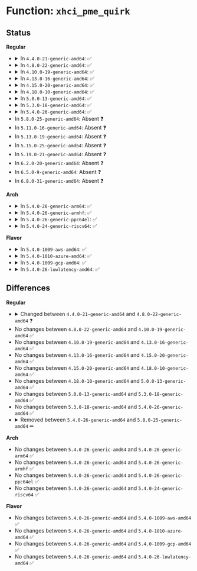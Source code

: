 # Function: <code>xhci_pme_quirk</code>

## Status
<b>Regular</b>
<ul>
<li>
<details>
<summary>In <code>4.4.0-21-generic-amd64</code>: ✅</summary>

```c
void xhci_pme_quirk(struct usb_hcd * hcd, bool suspend)
```

```json
{
  "name": "xhci_pme_quirk",
  "collision_type": "Unique Static",
  "inline_type": "No",
  "funcs": [
    {
      "addr": 18446744071585537376,
      "name": "xhci_pme_quirk",
      "external": false,
      "loc": "drivers/usb/host/xhci-pci.c:323",
      "file": "drivers/usb/host/xhci-pci.c",
      "inline": "seen, unknown",
      "caller_inline": [],
      "caller_func": [
        "drivers/usb/host/xhci-pci.c:xhci_pci_resume",
        "drivers/usb/host/xhci-pci.c:xhci_pci_suspend"
      ]
    }
  ],
  "symbols": [
    {
      "addr": 18446744071585537376,
      "name": "xhci_pme_quirk",
      "section": ".text",
      "bind": "STB_LOCAL",
      "size": 229
    }
  ]
}
```
</details>
</li>
<li>
<details>
<summary>In <code>4.8.0-22-generic-amd64</code>: ✅</summary>

```c
void xhci_pme_quirk(struct usb_hcd * hcd)
```

```json
{
  "name": "xhci_pme_quirk",
  "collision_type": "Unique Static",
  "inline_type": "No",
  "funcs": [
    {
      "addr": 18446744071585931136,
      "name": "xhci_pme_quirk",
      "external": false,
      "loc": "drivers/usb/host/xhci-pci.c:368",
      "file": "drivers/usb/host/xhci-pci.c",
      "inline": "seen, unknown",
      "caller_inline": [],
      "caller_func": [
        "drivers/usb/host/xhci-pci.c:xhci_pci_resume",
        "drivers/usb/host/xhci-pci.c:xhci_pci_suspend"
      ]
    }
  ],
  "symbols": [
    {
      "addr": 18446744071585931136,
      "name": "xhci_pme_quirk",
      "section": ".text",
      "bind": "STB_LOCAL",
      "size": 63
    }
  ]
}
```
</details>
</li>
<li>
<details>
<summary>In <code>4.10.0-19-generic-amd64</code>: ✅</summary>

```c
void xhci_pme_quirk(struct usb_hcd * hcd)
```

```json
{
  "name": "xhci_pme_quirk",
  "collision_type": "Unique Static",
  "inline_type": "No",
  "funcs": [
    {
      "addr": 18446744071586119392,
      "name": "xhci_pme_quirk",
      "external": false,
      "loc": "drivers/usb/host/xhci-pci.c:377",
      "file": "drivers/usb/host/xhci-pci.c",
      "inline": "seen, unknown",
      "caller_inline": [],
      "caller_func": [
        "drivers/usb/host/xhci-pci.c:xhci_pci_resume",
        "drivers/usb/host/xhci-pci.c:xhci_pci_suspend"
      ]
    }
  ],
  "symbols": [
    {
      "addr": 18446744071586119392,
      "name": "xhci_pme_quirk",
      "section": ".text",
      "bind": "STB_LOCAL",
      "size": 63
    }
  ]
}
```
</details>
</li>
<li>
<details>
<summary>In <code>4.13.0-16-generic-amd64</code>: ✅</summary>

```c
void xhci_pme_quirk(struct usb_hcd * hcd)
```

```json
{
  "name": "xhci_pme_quirk",
  "collision_type": "Unique Static",
  "inline_type": "No",
  "funcs": [
    {
      "addr": 18446744071586207424,
      "name": "xhci_pme_quirk",
      "external": false,
      "loc": "drivers/usb/host/xhci-pci.c:406",
      "file": "drivers/usb/host/xhci-pci.c",
      "inline": "seen, unknown",
      "caller_inline": [],
      "caller_func": [
        "drivers/usb/host/xhci-pci.c:xhci_pci_resume",
        "drivers/usb/host/xhci-pci.c:xhci_pci_suspend"
      ]
    }
  ],
  "symbols": [
    {
      "addr": 18446744071586207424,
      "name": "xhci_pme_quirk",
      "section": ".text",
      "bind": "STB_LOCAL",
      "size": 63
    }
  ]
}
```
</details>
</li>
<li>
<details>
<summary>In <code>4.15.0-20-generic-amd64</code>: ✅</summary>

```c
void xhci_pme_quirk(struct usb_hcd * hcd)
```

```json
{
  "name": "xhci_pme_quirk",
  "collision_type": "Unique Static",
  "inline_type": "No",
  "funcs": [
    {
      "addr": 18446744071586670768,
      "name": "xhci_pme_quirk",
      "external": false,
      "loc": "drivers/usb/host/xhci-pci.c:388",
      "file": "drivers/usb/host/xhci-pci.c",
      "inline": "seen, unknown",
      "caller_inline": [],
      "caller_func": [
        "drivers/usb/host/xhci-pci.c:xhci_pci_resume",
        "drivers/usb/host/xhci-pci.c:xhci_pci_suspend"
      ]
    }
  ],
  "symbols": [
    {
      "addr": 18446744071586670768,
      "name": "xhci_pme_quirk",
      "section": ".text",
      "bind": "STB_LOCAL",
      "size": 63
    }
  ]
}
```
</details>
</li>
<li>
<details>
<summary>In <code>4.18.0-10-generic-amd64</code>: ✅</summary>

```c
void xhci_pme_quirk(struct usb_hcd * hcd)
```

```json
{
  "name": "xhci_pme_quirk",
  "collision_type": "Unique Static",
  "inline_type": "No",
  "funcs": [
    {
      "addr": 18446744071586936096,
      "name": "xhci_pme_quirk",
      "external": false,
      "loc": "drivers/usb/host/xhci-pci.c:407",
      "file": "drivers/usb/host/xhci-pci.c",
      "inline": "seen, unknown",
      "caller_inline": [],
      "caller_func": [
        "drivers/usb/host/xhci-pci.c:xhci_pci_resume",
        "drivers/usb/host/xhci-pci.c:xhci_pci_suspend"
      ]
    }
  ],
  "symbols": [
    {
      "addr": 18446744071586936096,
      "name": "xhci_pme_quirk",
      "section": ".text",
      "bind": "STB_LOCAL",
      "size": 63
    }
  ]
}
```
</details>
</li>
<li>
<details>
<summary>In <code>5.0.0-13-generic-amd64</code>: ✅</summary>

```c
void xhci_pme_quirk(struct usb_hcd * hcd)
```

```json
{
  "name": "xhci_pme_quirk",
  "collision_type": "Unique Static",
  "inline_type": "No",
  "funcs": [
    {
      "addr": 18446744071587093296,
      "name": "xhci_pme_quirk",
      "external": false,
      "loc": "drivers/usb/host/xhci-pci.c:446",
      "file": "drivers/usb/host/xhci-pci.c",
      "inline": "seen, unknown",
      "caller_inline": [],
      "caller_func": [
        "drivers/usb/host/xhci-pci.c:xhci_pci_resume",
        "drivers/usb/host/xhci-pci.c:xhci_pci_suspend"
      ]
    }
  ],
  "symbols": [
    {
      "addr": 18446744071587093296,
      "name": "xhci_pme_quirk",
      "section": ".text",
      "bind": "STB_LOCAL",
      "size": 63
    }
  ]
}
```
</details>
</li>
<li>
<details>
<summary>In <code>5.3.0-18-generic-amd64</code>: ✅</summary>

```c
void xhci_pme_quirk(struct usb_hcd * hcd)
```

```json
{
  "name": "xhci_pme_quirk",
  "collision_type": "Unique Static",
  "inline_type": "No",
  "funcs": [
    {
      "addr": 18446744071587358176,
      "name": "xhci_pme_quirk",
      "external": false,
      "loc": "drivers/usb/host/xhci-pci.c:446",
      "file": "drivers/usb/host/xhci-pci.c",
      "inline": "seen, unknown",
      "caller_inline": [],
      "caller_func": [
        "drivers/usb/host/xhci-pci.c:xhci_pci_resume",
        "drivers/usb/host/xhci-pci.c:xhci_pci_suspend"
      ]
    }
  ],
  "symbols": [
    {
      "addr": 18446744071587358176,
      "name": "xhci_pme_quirk",
      "section": ".text",
      "bind": "STB_LOCAL",
      "size": 63
    }
  ]
}
```
</details>
</li>
<li>
<details>
<summary>In <code>5.4.0-26-generic-amd64</code>: ✅</summary>

```c
void xhci_pme_quirk(struct usb_hcd * hcd)
```

```json
{
  "name": "xhci_pme_quirk",
  "collision_type": "Unique Static",
  "inline_type": "No",
  "funcs": [
    {
      "addr": 18446744071587559856,
      "name": "xhci_pme_quirk",
      "external": false,
      "loc": "drivers/usb/host/xhci-pci.c:451",
      "file": "drivers/usb/host/xhci-pci.c",
      "inline": "seen, unknown",
      "caller_inline": [],
      "caller_func": [
        "drivers/usb/host/xhci-pci.c:xhci_pci_resume",
        "drivers/usb/host/xhci-pci.c:xhci_pci_suspend"
      ]
    }
  ],
  "symbols": [
    {
      "addr": 18446744071587559856,
      "name": "xhci_pme_quirk",
      "section": ".text",
      "bind": "STB_LOCAL",
      "size": 63
    }
  ]
}
```
</details>
</li>
<li>
In <code>5.8.0-25-generic-amd64</code>: Absent ❓
</li>
<li>
In <code>5.11.0-16-generic-amd64</code>: Absent ❓
</li>
<li>
In <code>5.13.0-19-generic-amd64</code>: Absent ❓
</li>
<li>
In <code>5.15.0-25-generic-amd64</code>: Absent ❓
</li>
<li>
In <code>5.19.0-21-generic-amd64</code>: Absent ❓
</li>
<li>
In <code>6.2.0-20-generic-amd64</code>: Absent ❓
</li>
<li>
In <code>6.5.0-9-generic-amd64</code>: Absent ❓
</li>
<li>
In <code>6.8.0-31-generic-amd64</code>: Absent ❓
</li>
</ul>
<b>Arch</b>
<ul>
<li>
<details>
<summary>In <code>5.4.0-26-generic-arm64</code>: ✅</summary>

```c
void xhci_pme_quirk(struct usb_hcd * hcd)
```

```json
{
  "name": "xhci_pme_quirk",
  "collision_type": "Unique Static",
  "inline_type": "No",
  "funcs": [
    {
      "addr": 18446603336500711840,
      "name": "xhci_pme_quirk",
      "external": false,
      "loc": "drivers/usb/host/xhci-pci.c:451",
      "file": "drivers/usb/host/xhci-pci.c",
      "inline": "seen, unknown",
      "caller_inline": [],
      "caller_func": [
        "drivers/usb/host/xhci-pci.c:xhci_pci_resume",
        "drivers/usb/host/xhci-pci.c:xhci_pci_suspend"
      ]
    }
  ],
  "symbols": [
    {
      "addr": 18446603336500711840,
      "name": "xhci_pme_quirk",
      "section": ".text",
      "bind": "STB_LOCAL",
      "size": 116
    }
  ]
}
```
</details>
</li>
<li>
<details>
<summary>In <code>5.4.0-26-generic-armhf</code>: ✅</summary>

```c
void xhci_pme_quirk(struct usb_hcd * hcd)
```

```json
{
  "name": "xhci_pme_quirk",
  "collision_type": "Unique Static",
  "inline_type": "No",
  "funcs": [
    {
      "addr": 3233163520,
      "name": "xhci_pme_quirk",
      "external": false,
      "loc": "drivers/usb/host/xhci-pci.c:451",
      "file": "drivers/usb/host/xhci-pci.c",
      "inline": "seen, unknown",
      "caller_inline": [],
      "caller_func": [
        "drivers/usb/host/xhci-pci.c:xhci_pci_resume",
        "drivers/usb/host/xhci-pci.c:xhci_pci_suspend"
      ]
    }
  ],
  "symbols": [
    {
      "addr": 3233163520,
      "name": "xhci_pme_quirk",
      "section": ".text",
      "bind": "STB_LOCAL",
      "size": 84
    }
  ]
}
```
</details>
</li>
<li>
<details>
<summary>In <code>5.4.0-26-generic-ppc64el</code>: ✅</summary>

```c
void xhci_pme_quirk(struct usb_hcd * hcd)
```

```json
{
  "name": "xhci_pme_quirk",
  "collision_type": "Unique Static",
  "inline_type": "No",
  "funcs": [
    {
      "addr": 13835058055294145264,
      "name": "xhci_pme_quirk",
      "external": false,
      "loc": "drivers/usb/host/xhci-pci.c:451",
      "file": "drivers/usb/host/xhci-pci.c",
      "inline": "seen, unknown",
      "caller_inline": [],
      "caller_func": [
        "drivers/usb/host/xhci-pci.c:xhci_pci_resume",
        "drivers/usb/host/xhci-pci.c:xhci_pci_suspend"
      ]
    }
  ],
  "symbols": [
    {
      "addr": 13835058055294145264,
      "name": "xhci_pme_quirk",
      "section": ".text",
      "bind": "STB_LOCAL",
      "size": 340
    }
  ]
}
```
</details>
</li>
<li>
<details>
<summary>In <code>5.4.0-24-generic-riscv64</code>: ✅</summary>

```c
void xhci_pme_quirk(struct usb_hcd * hcd)
```

```json
{
  "name": "xhci_pme_quirk",
  "collision_type": "Unique Static",
  "inline_type": "No",
  "funcs": [
    {
      "addr": 18446743936277559498,
      "name": "xhci_pme_quirk",
      "external": false,
      "loc": "drivers/usb/host/xhci-pci.c:451",
      "file": "drivers/usb/host/xhci-pci.c",
      "inline": "seen, unknown",
      "caller_inline": [],
      "caller_func": [
        "drivers/usb/host/xhci-pci.c:xhci_pci_resume",
        "drivers/usb/host/xhci-pci.c:xhci_pci_suspend"
      ]
    }
  ],
  "symbols": [
    {
      "addr": 18446743936277559498,
      "name": "xhci_pme_quirk",
      "section": ".text",
      "bind": "STB_LOCAL",
      "size": 122
    }
  ]
}
```
</details>
</li>
</ul>
<b>Flavor</b>
<ul>
<li>
<details>
<summary>In <code>5.4.0-1009-aws-amd64</code>: ✅</summary>

```c
void xhci_pme_quirk(struct usb_hcd * hcd)
```

```json
{
  "name": "xhci_pme_quirk",
  "collision_type": "Unique Static",
  "inline_type": "No",
  "funcs": [
    {
      "addr": 18446744071587256192,
      "name": "xhci_pme_quirk",
      "external": false,
      "loc": "drivers/usb/host/xhci-pci.c:451",
      "file": "drivers/usb/host/xhci-pci.c",
      "inline": "seen, unknown",
      "caller_inline": [],
      "caller_func": [
        "drivers/usb/host/xhci-pci.c:xhci_pci_resume",
        "drivers/usb/host/xhci-pci.c:xhci_pci_suspend"
      ]
    }
  ],
  "symbols": [
    {
      "addr": 18446744071587256192,
      "name": "xhci_pme_quirk",
      "section": ".text",
      "bind": "STB_LOCAL",
      "size": 63
    }
  ]
}
```
</details>
</li>
<li>
<details>
<summary>In <code>5.4.0-1010-azure-amd64</code>: ✅</summary>

```c
void xhci_pme_quirk(struct usb_hcd * hcd)
```

```json
{
  "name": "xhci_pme_quirk",
  "collision_type": "Unique Static",
  "inline_type": "No",
  "funcs": [
    {
      "addr": 18446744071587024640,
      "name": "xhci_pme_quirk",
      "external": false,
      "loc": "drivers/usb/host/xhci-pci.c:451",
      "file": "drivers/usb/host/xhci-pci.c",
      "inline": "seen, unknown",
      "caller_inline": [],
      "caller_func": [
        "drivers/usb/host/xhci-pci.c:xhci_pci_resume",
        "drivers/usb/host/xhci-pci.c:xhci_pci_suspend"
      ]
    }
  ],
  "symbols": [
    {
      "addr": 18446744071587024640,
      "name": "xhci_pme_quirk",
      "section": ".text",
      "bind": "STB_LOCAL",
      "size": 63
    }
  ]
}
```
</details>
</li>
<li>
<details>
<summary>In <code>5.4.0-1009-gcp-amd64</code>: ✅</summary>

```c
void xhci_pme_quirk(struct usb_hcd * hcd)
```

```json
{
  "name": "xhci_pme_quirk",
  "collision_type": "Unique Static",
  "inline_type": "No",
  "funcs": [
    {
      "addr": 18446744071587514416,
      "name": "xhci_pme_quirk",
      "external": false,
      "loc": "drivers/usb/host/xhci-pci.c:451",
      "file": "drivers/usb/host/xhci-pci.c",
      "inline": "seen, unknown",
      "caller_inline": [],
      "caller_func": [
        "drivers/usb/host/xhci-pci.c:xhci_pci_resume",
        "drivers/usb/host/xhci-pci.c:xhci_pci_suspend"
      ]
    }
  ],
  "symbols": [
    {
      "addr": 18446744071587514416,
      "name": "xhci_pme_quirk",
      "section": ".text",
      "bind": "STB_LOCAL",
      "size": 63
    }
  ]
}
```
</details>
</li>
<li>
<details>
<summary>In <code>5.4.0-26-lowlatency-amd64</code>: ✅</summary>

```c
void xhci_pme_quirk(struct usb_hcd * hcd)
```

```json
{
  "name": "xhci_pme_quirk",
  "collision_type": "Unique Static",
  "inline_type": "No",
  "funcs": [
    {
      "addr": 18446744071587622288,
      "name": "xhci_pme_quirk",
      "external": false,
      "loc": "drivers/usb/host/xhci-pci.c:451",
      "file": "drivers/usb/host/xhci-pci.c",
      "inline": "seen, unknown",
      "caller_inline": [],
      "caller_func": [
        "drivers/usb/host/xhci-pci.c:xhci_pci_resume",
        "drivers/usb/host/xhci-pci.c:xhci_pci_suspend"
      ]
    }
  ],
  "symbols": [
    {
      "addr": 18446744071587622288,
      "name": "xhci_pme_quirk",
      "section": ".text",
      "bind": "STB_LOCAL",
      "size": 63
    }
  ]
}
```
</details>
</li>
</ul>

## Differences
<b>Regular</b>
<ul>
<li>
<details>
<summary>Changed between <code>4.4.0-21-generic-amd64</code> and <code>4.8.0-22-generic-amd64</code> ❓</summary>
<ul>
<li>
<b>Param removed. </b>
<code>bool suspend</code>
</li>
</ul>
</details>
</li>
<li>
No changes between <code>4.8.0-22-generic-amd64</code> and <code>4.10.0-19-generic-amd64</code> ✅
</li>
<li>
No changes between <code>4.10.0-19-generic-amd64</code> and <code>4.13.0-16-generic-amd64</code> ✅
</li>
<li>
No changes between <code>4.13.0-16-generic-amd64</code> and <code>4.15.0-20-generic-amd64</code> ✅
</li>
<li>
No changes between <code>4.15.0-20-generic-amd64</code> and <code>4.18.0-10-generic-amd64</code> ✅
</li>
<li>
No changes between <code>4.18.0-10-generic-amd64</code> and <code>5.0.0-13-generic-amd64</code> ✅
</li>
<li>
No changes between <code>5.0.0-13-generic-amd64</code> and <code>5.3.0-18-generic-amd64</code> ✅
</li>
<li>
No changes between <code>5.3.0-18-generic-amd64</code> and <code>5.4.0-26-generic-amd64</code> ✅
</li>
<li>
<details>
<summary>Removed between <code>5.4.0-26-generic-amd64</code> and <code>5.8.0-25-generic-amd64</code> ➖</summary>

```c
void xhci_pme_quirk(struct usb_hcd * hcd)
```
</details>
</li>
</ul>
<b>Arch</b>
<ul>
<li>
No changes between <code>5.4.0-26-generic-amd64</code> and <code>5.4.0-26-generic-arm64</code> ✅
</li>
<li>
No changes between <code>5.4.0-26-generic-amd64</code> and <code>5.4.0-26-generic-armhf</code> ✅
</li>
<li>
No changes between <code>5.4.0-26-generic-amd64</code> and <code>5.4.0-26-generic-ppc64el</code> ✅
</li>
<li>
No changes between <code>5.4.0-26-generic-amd64</code> and <code>5.4.0-24-generic-riscv64</code> ✅
</li>
</ul>
<b>Flavor</b>
<ul>
<li>
No changes between <code>5.4.0-26-generic-amd64</code> and <code>5.4.0-1009-aws-amd64</code> ✅
</li>
<li>
No changes between <code>5.4.0-26-generic-amd64</code> and <code>5.4.0-1010-azure-amd64</code> ✅
</li>
<li>
No changes between <code>5.4.0-26-generic-amd64</code> and <code>5.4.0-1009-gcp-amd64</code> ✅
</li>
<li>
No changes between <code>5.4.0-26-generic-amd64</code> and <code>5.4.0-26-lowlatency-amd64</code> ✅
</li>
</ul>
